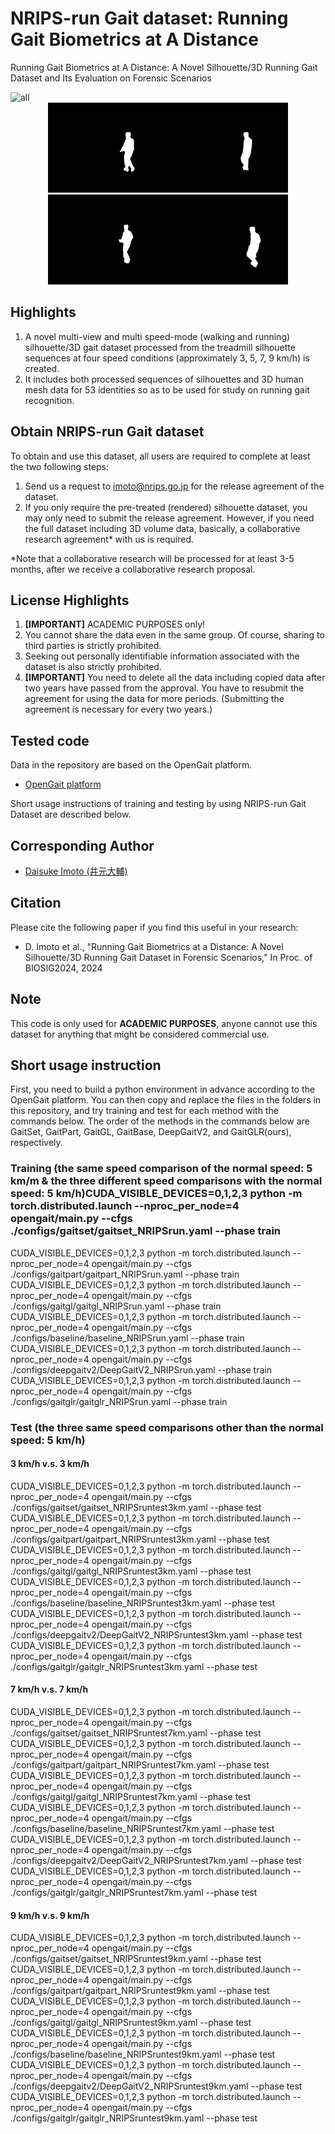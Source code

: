 # NRIPS-run Gait dataset: Running Gait Biometrics at A Distance
Running Gait Biometrics at A Distance: A Novel Silhouette/3D Running Gait Dataset and Its Evaluation on Forensic Scenarios

<img src="./assets/All.png" width = "986" height = "349" alt="all" />

<div align="center"><img src="./assets/001_3km_nm01.gif" width = "192" height = "144" alt="3km/h" /><img src="./assets/001_5km_nm01.gif" width = "192" height = "144" alt="5km/h" /><img src="./assets/001_7km_nm01.gif" width = "192" height = "144" alt="7km/h" /><img src="./assets/001_9km_nm01.gif" width = "192" height = "144" alt="9km/h" /></div>

## Highlights
1. A novel multi-view and multi speed-mode (walking and running) silhouette/3D gait dataset processed from the treadmill silhouette sequences at four speed conditions (approximately 3, 5, 7, 9 km/h) is created.
2. It includes both processed sequences of silhouettes and 3D human mesh data for 53 identities so as to be used for study on running gait recognition.

## Obtain NRIPS-run Gait dataset
To obtain and use this dataset, all users are required to complete at least the two following steps:
1. Send us a request to imoto@nrips.go.jp for the release agreement of the dataset.
2. If you only require the pre-treated (rendered) silhouette dataset, you may only need to submit the release agreement. However, if you need the full dataset including 3D volume data, basically, a collaborative research agreement* with us is required.

*Note that a collaborative research will be processed for at least 3-5 months, after we receive a collaborative research proposal.

## License Highlights
1. **[IMPORTANT]**  ACADEMIC PURPOSES only!
2. You cannot share the data even in the same group.  Of course, sharing to third parties is strictly prohibited.
3. Seeking out personally identifiable information associated with the dataset is also strictly prohibited.
4. **[IMPORTANT]**  You need to delete all the data including copied data after two years have passed from the approval.  You have to resubmit the agreement for using the data for more periods.  (Submitting the agreement is necessary for every two years.)

## Tested code
Data in the repository are based on the OpenGait platform.
- [OpenGait platform](https://github.com/ShiqiYu/OpenGait)

Short usage instructions of training and testing by using NRIPS-run Gait Dataset are described below.

## Corresponding Author
- [Daisuke Imoto (井元大輔)](https://orcid.org/0000-0002-7419-5491)

## Citation
Please cite the following paper if you find this useful in your research:
- D. Imoto et al., "Running Gait Biometrics at a Distance: A Novel Silhouette/3D Running Gait Dataset in Forensic Scenarios," In Proc. of BIOSIG2024, 2024

## **Note**
This code is only used for **ACADEMIC PURPOSES**, anyone cannot use this dataset for anything that might be considered commercial use.

## Short usage instruction
First, you need to build a python environment in advance according to the OpenGait platform.  You can then copy and replace the files in the folders in this repository, and try training and test for each method with the commands below.  The order of the methods in the commands below are GaitSet, GaitPart, GaitGL, GaitBase, DeepGaitV2, and GaitGLR(ours), respectively.
### Training (the same speed comparison of the normal speed: 5 km/m & the three different speed comparisons with the normal speed: 5 km/h)CUDA_VISIBLE_DEVICES=0,1,2,3 python -m torch.distributed.launch --nproc_per_node=4 opengait/main.py --cfgs ./configs/gaitset/gaitset_NRIPSrun.yaml --phase train
CUDA_VISIBLE_DEVICES=0,1,2,3 python -m torch.distributed.launch --nproc_per_node=4 opengait/main.py --cfgs ./configs/gaitpart/gaitpart_NRIPSrun.yaml --phase train
CUDA_VISIBLE_DEVICES=0,1,2,3 python -m torch.distributed.launch --nproc_per_node=4 opengait/main.py --cfgs ./configs/gaitgl/gaitgl_NRIPSrun.yaml --phase train
CUDA_VISIBLE_DEVICES=0,1,2,3 python -m torch.distributed.launch --nproc_per_node=4 opengait/main.py --cfgs ./configs/baseline/baseline_NRIPSrun.yaml --phase train
CUDA_VISIBLE_DEVICES=0,1,2,3 python -m torch.distributed.launch --nproc_per_node=4 opengait/main.py --cfgs ./configs/deepgaitv2/DeepGaitV2_NRIPSrun.yaml --phase train
CUDA_VISIBLE_DEVICES=0,1,2,3 python -m torch.distributed.launch --nproc_per_node=4 opengait/main.py --cfgs ./configs/gaitglr/gaitglr_NRIPSrun.yaml --phase train
### Test (the three same speed comparisons other than the normal speed: 5 km/h)
#### 3 km/h v.s. 3 km/h
CUDA_VISIBLE_DEVICES=0,1,2,3 python -m torch.distributed.launch --nproc_per_node=4 opengait/main.py --cfgs ./configs/gaitset/gaitset_NRIPSruntest3km.yaml --phase test
CUDA_VISIBLE_DEVICES=0,1,2,3 python -m torch.distributed.launch --nproc_per_node=4 opengait/main.py --cfgs ./configs/gaitpart/gaitpart_NRIPSruntest3km.yaml --phase test
CUDA_VISIBLE_DEVICES=0,1,2,3 python -m torch.distributed.launch --nproc_per_node=4 opengait/main.py --cfgs ./configs/gaitgl/gaitgl_NRIPSruntest3km.yaml --phase test
CUDA_VISIBLE_DEVICES=0,1,2,3 python -m torch.distributed.launch --nproc_per_node=4 opengait/main.py --cfgs ./configs/baseline/baseline_NRIPSruntest3km.yaml --phase test
CUDA_VISIBLE_DEVICES=0,1,2,3 python -m torch.distributed.launch --nproc_per_node=4 opengait/main.py --cfgs ./configs/deepgaitv2/DeepGaitV2_NRIPSruntest3km.yaml --phase test
CUDA_VISIBLE_DEVICES=0,1,2,3 python -m torch.distributed.launch --nproc_per_node=4 opengait/main.py --cfgs ./configs/gaitglr/gaitglr_NRIPSruntest3km.yaml --phase test
#### 7 km/h v.s. 7 km/h
CUDA_VISIBLE_DEVICES=0,1,2,3 python -m torch.distributed.launch --nproc_per_node=4 opengait/main.py --cfgs ./configs/gaitset/gaitset_NRIPSruntest7km.yaml --phase test
CUDA_VISIBLE_DEVICES=0,1,2,3 python -m torch.distributed.launch --nproc_per_node=4 opengait/main.py --cfgs ./configs/gaitpart/gaitpart_NRIPSruntest7km.yaml --phase test
CUDA_VISIBLE_DEVICES=0,1,2,3 python -m torch.distributed.launch --nproc_per_node=4 opengait/main.py --cfgs ./configs/gaitgl/gaitgl_NRIPSruntest7km.yaml --phase test
CUDA_VISIBLE_DEVICES=0,1,2,3 python -m torch.distributed.launch --nproc_per_node=4 opengait/main.py --cfgs ./configs/baseline/baseline_NRIPSruntest7km.yaml --phase test
CUDA_VISIBLE_DEVICES=0,1,2,3 python -m torch.distributed.launch --nproc_per_node=4 opengait/main.py --cfgs ./configs/deepgaitv2/DeepGaitV2_NRIPSruntest7km.yaml --phase test
CUDA_VISIBLE_DEVICES=0,1,2,3 python -m torch.distributed.launch --nproc_per_node=4 opengait/main.py --cfgs ./configs/gaitglr/gaitglr_NRIPSruntest7km.yaml --phase test
#### 9 km/h v.s. 9 km/h
CUDA_VISIBLE_DEVICES=0,1,2,3 python -m torch.distributed.launch --nproc_per_node=4 opengait/main.py --cfgs ./configs/gaitset/gaitset_NRIPSruntest9km.yaml --phase test
CUDA_VISIBLE_DEVICES=0,1,2,3 python -m torch.distributed.launch --nproc_per_node=4 opengait/main.py --cfgs ./configs/gaitpart/gaitpart_NRIPSruntest9km.yaml --phase test
CUDA_VISIBLE_DEVICES=0,1,2,3 python -m torch.distributed.launch --nproc_per_node=4 opengait/main.py --cfgs ./configs/gaitgl/gaitgl_NRIPSruntest9km.yaml --phase test
CUDA_VISIBLE_DEVICES=0,1,2,3 python -m torch.distributed.launch --nproc_per_node=4 opengait/main.py --cfgs ./configs/baseline/baseline_NRIPSruntest9km.yaml --phase test
CUDA_VISIBLE_DEVICES=0,1,2,3 python -m torch.distributed.launch --nproc_per_node=4 opengait/main.py --cfgs ./configs/deepgaitv2/DeepGaitV2_NRIPSruntest9km.yaml --phase test
CUDA_VISIBLE_DEVICES=0,1,2,3 python -m torch.distributed.launch --nproc_per_node=4 opengait/main.py --cfgs ./configs/gaitglr/gaitglr_NRIPSruntest9km.yaml --phase test
